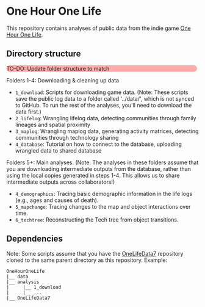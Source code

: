 # One Hour One Life

This repository contains analyses of public data from the indie game [One Hour One Life](http://onehouronelife.com/).

## Directory structure

<div style='display:inline-block;background:#ffaaaa;width:500px;border-radius:10px;'>TO-DO: Update folder structure to match</div>

Folders 1-4: Downloading & cleaning up data

* `1_download`: Scripts for downloading game data. (Note: These scripts save the public log data to a folder called '../data/', which is not synced to GitHub. To run the rest of the analyses, you'll need to download the data first.)
* `2_lifelog`: Wrangling lifelog data, detecting communities through family lineages and spatial proximity
* `3_maplog`: Wrangling maplog data, generating activity matrices, detecting communities through technology sharing
* `4_database`: Tutorial on how to connect to the database, uploading wrangled data to shared database

Folders 5+: Main analyses. (Note: The analyses in these folders assume that you are downloading intermediate outputs from the database, rather than using the local copies generated in steps 1-4. This allows us to share intermediate outputs across collaborators!)

* `4_demographics`: Tracing basic demographic information in the life logs (e.g., ages and causes of death).
* `5_mapchange`: Tracing changes to the map and object interactions over time. 
* `6_techtree`: Reconstructing the Tech tree from object transitions.

## Dependencies

Note: Some scripts assume that you have the [OneLifeData7](https://github.com/jasonrohrer/OneLifeData7) repository cloned to the same parent directory as this repository. Example:

```
OneHourOneLife
|__ data
|__ analysis
|     |__ 1_download
|     |__ ...
|__ OneLifeData7 
```
